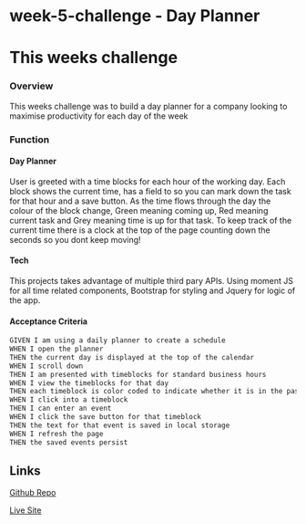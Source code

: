 # week-5-challenge - Day Planner




# This weeks challenge

### Overview

This weeks challenge was to build a day planner for a company looking to maximise productivity for each day of the week

### Function

#### Day Planner

User is greeted with a time blocks for each hour of the working day. Each block shows the current time, has a field to so you can mark down the task for that hour and a save button. As the time flows through the day the colour of the block change, Green meaning coming up, Red meaning current task and Grey meaning time is up for that task. To keep track of the current time there is a clock at the top of the page counting down the seconds so you dont keep moving!





#### Tech

This projects takes advantage of multiple third pary APIs. Using moment JS for all time related components, Bootstrap for styling and Jquery for logic of the app.

#### Acceptance Criteria
```md
GIVEN I am using a daily planner to create a schedule
WHEN I open the planner
THEN the current day is displayed at the top of the calendar
WHEN I scroll down
THEN I am presented with timeblocks for standard business hours
WHEN I view the timeblocks for that day
THEN each timeblock is color coded to indicate whether it is in the past, present, or future
WHEN I click into a timeblock
THEN I can enter an event
WHEN I click the save button for that timeblock
THEN the text for that event is saved in local storage
WHEN I refresh the page
THEN the saved events persist
```


## Links

[Github Repo](https://github.com/AlexMastroianni/week-5-challenge)

[Live Site](https://alexmastroianni.github.io/week-5-challenge/)
